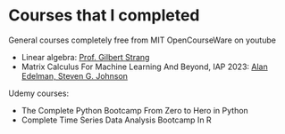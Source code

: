 # Courses that I completed
General courses completely free from MIT OpenCourseWare on youtube
- Linear algebra: [Prof. Gilbert Strang](https://www.youtube.com/playlist?list=PLE7DDD91010BC51F8)
- Matrix Calculus For Machine Learning And Beyond, IAP 2023: [Alan Edelman, Steven G. Johnson](https://www.youtube.com/playlist?list=PLUl4u3cNGP62EaLLH92E_VCN4izBKK6OE)

Udemy courses:
- The Complete Python Bootcamp From Zero to Hero in Python
- Complete Time Series Data Analysis Bootcamp In R

